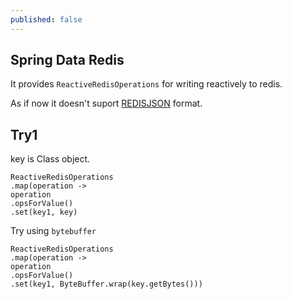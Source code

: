 ```yaml
---
published: false
---
```

## Spring Data Redis

It provides `ReactiveRedisOperations` for writing reactively to redis. 

As if now it doesn't suport [REDISJSON](https://github.com/spring-projects/spring-data-redis/issues/2429) format.

## Try1 

key is Class object. 


```
ReactiveRedisOperations
.map(operation -> 
operation
.opsForValue()
.set(key1, key)
```

Try using `bytebuffer`

```
ReactiveRedisOperations
.map(operation -> 
operation
.opsForValue()
.set(key1, ByteBuffer.wrap(key.getBytes()))
```
